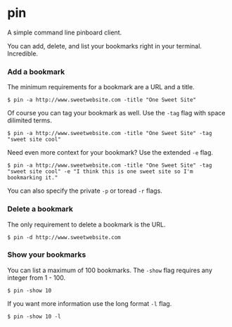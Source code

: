 # pin

A simple command line pinboard client.

You can add, delete, and list your bookmarks right in your terminal. Incredible.

### Add a bookmark

The minimum requirements for a bookmark are a URL and a title. 

`$ pin -a http://www.sweetwebsite.com -title "One Sweet Site"`

Of course you can tag your bookmark as well. Use the `-tag` flag with space
dilimited terms.

`$ pin -a http://www.sweetwebsite.com -title "One Sweet Site" -tag "sweet site
cool"`

Need even more context for your bookmark? Use the extended `-e` flag.

`$ pin -a http://www.sweetwebsite.com -title "One Sweet Site" -tag "sweet site
cool" -e "I think this is one sweet site so I'm bookmarking it."`

You can also specify the private `-p` or toread `-r` flags.

### Delete a bookmark

The only requirement to delete a bookmark is the URL.

`$ pin -d http://www.sweetwebsite.com`

### Show your bookmarks

You can list a maximum of 100 bookmarks. The `-show` flag requires any integer
from 1 - 100.

`$ pin -show 10`

If you want more information use the long format `-l` flag.

`$ pin -show 10 -l`
